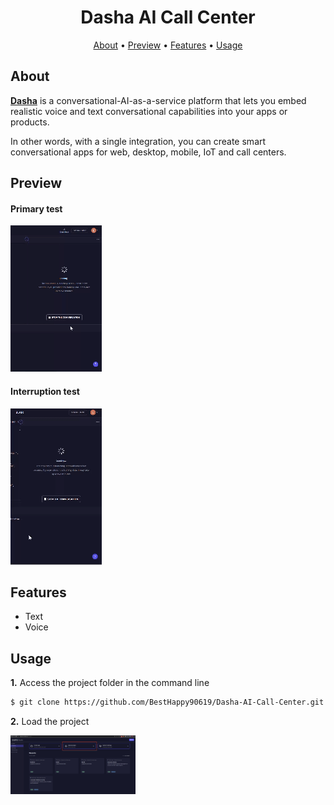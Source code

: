 <h1 align="center">
  Dasha AI Call Center
</h1>

<p align="center">
  <a href="#about">About</a> •
  <a href="#preview">Preview</a> •
  <a href="#features">Features</a> •
  <a href="#usage">Usage</a>
</p>

<h2 id="about">About</h2>
<p>
<strong><a href="https://dasha.ai">Dasha</a></strong> is a conversational-AI-as-a-service platform that lets you embed realistic voice and text conversational capabilities into your apps or products. <br />

In other words, with a single integration, you can create smart conversational apps for web, desktop, mobile, IoT and call centers.

</p>

<h2 id="preview">Preview</h2>

#### Primary test

![Primary test](./test/Primary.gif)

#### Interruption test

![Interruption test](./test/Interruption.gif)

<h2 id="features">Features</h2>

- Text
- Voice

<h2 id="usage">Usage</h2>

<p><b>1.</b> Access the project folder in the command line</p>

```bash
$ git clone https://github.com/BestHappy90619/Dasha-AI-Call-Center.git
```

<p><b>2.</b> Load the project</p>

<img src="test/image.png" width="200">
